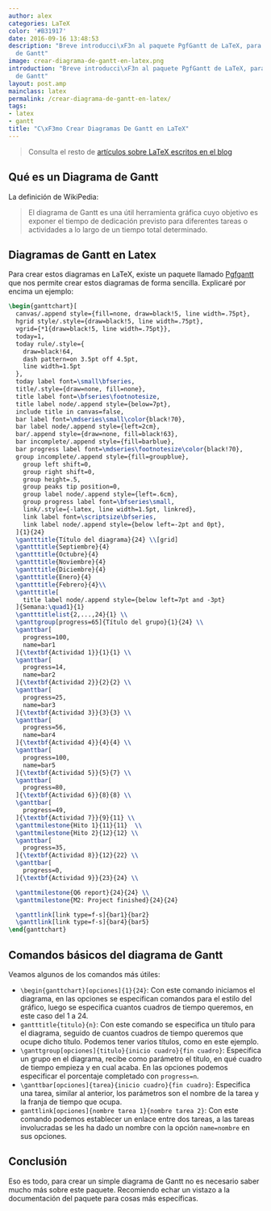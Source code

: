 ```yaml
---
author: alex
categories: LaTeX
color: '#B31917'
date: 2016-09-16 13:48:53
description: "Breve introducci\xF3n al paquete PgfGantt de LaTeX, para crear diagramas
  de Gantt"
image: crear-diagrama-de-gantt-en-latex.png
introduction: "Breve introducci\xF3n al paquete PgfGantt de LaTeX, para crear diagramas
  de Gantt"
layout: post.amp
mainclass: latex
permalink: /crear-diagrama-de-gantt-en-latex/
tags:
- latex
- gantt
title: "C\xF3mo Crear Diagramas De Gantt en LaTeX"
---
```


<figure>
  <amp-img on="tap:lightbox1" role="button" tabindex="0" layout="responsive" src="/img/crear-diagrama-de-gantt-en-latex.png" alt="{{ title }}" title="{{ title }}" width="800" height="335"></amp-img>
</figure>

> Consulta el resto de [artículos sobre LaTeX escritos en el blog](/category/latex "Artículos sobre LaTeX")



## Qué es un Diagrama de Gantt

La definición de WikiPedia:

> El diagrama de Gantt es una útil herramienta gráfica cuyo objetivo es exponer el tiempo de dedicación previsto para diferentes tareas o actividades a lo largo de un tiempo total determinado.

<!--more--><!--ad-->

## Diagramas de Gantt en Latex

Para crear estos diagramas en LaTeX, existe un paquete llamado [Pgfgantt](http://bay.uchicago.edu/CTAN/graphics/pgf/contrib/pgfgantt/pgfgantt.pdf "Documentación de pgfgantt") que nos permite crear estos diagramas de forma sencilla. Explicaré por encima un ejemplo:

```latex
\begin{ganttchart}[
  canvas/.append style={fill=none, draw=black!5, line width=.75pt},
  hgrid style/.style={draw=black!5, line width=.75pt},
  vgrid={*1{draw=black!5, line width=.75pt}},
  today=1,
  today rule/.style={
    draw=black!64,
    dash pattern=on 3.5pt off 4.5pt,
    line width=1.5pt
  },
  today label font=\small\bfseries,
  title/.style={draw=none, fill=none},
  title label font=\bfseries\footnotesize,
  title label node/.append style={below=7pt},
  include title in canvas=false,
  bar label font=\mdseries\small\color{black!70},
  bar label node/.append style={left=2cm},
  bar/.append style={draw=none, fill=black!63},
  bar incomplete/.append style={fill=barblue},
  bar progress label font=\mdseries\footnotesize\color{black!70},
  group incomplete/.append style={fill=groupblue},
    group left shift=0,
    group right shift=0,
    group height=.5,
    group peaks tip position=0,
    group label node/.append style={left=.6cm},
    group progress label font=\bfseries\small,
    link/.style={-latex, line width=1.5pt, linkred},
    link label font=\scriptsize\bfseries,
    link label node/.append style={below left=-2pt and 0pt},
  ]{1}{24}
  \gantttitle{Título del diagrama}{24} \\[grid]
  \gantttitle{Septiembre}{4}
  \gantttitle{Octubre}{4}
  \gantttitle{Noviembre}{4}
  \gantttitle{Diciembre}{4}
  \gantttitle{Enero}{4}
  \gantttitle{Febrero}{4}\\
  \gantttitle[
    title label node/.append style={below left=7pt and -3pt}
  ]{Semana:\quad1}{1}
  \gantttitlelist{2,...,24}{1} \\
  \ganttgroup[progress=65]{Título del grupo}{1}{24} \\
  \ganttbar[
    progress=100,
    name=bar1
  ]{\textbf{Actividad 1}}{1}{1} \\
  \ganttbar[
    progress=14,
    name=bar2
  ]{\textbf{Actividad 2}}{2}{2} \\
  \ganttbar[
    progress=25,
    name=bar3
  ]{\textbf{Actividad 3}}{3}{3} \\
  \ganttbar[
    progress=56,
    name=bar4
  ]{\textbf{Actividad 4}}{4}{4} \\
  \ganttbar[
    progress=100,
    name=bar5
  ]{\textbf{Actividad 5}}{5}{7} \\
  \ganttbar[
    progress=80,
  ]{\textbf{Actividad 6}}{8}{8} \\
  \ganttbar[
    progress=49,
  ]{\textbf{Actividad 7}}{9}{11} \\
  \ganttmilestone{Hito 1}{11}{11}  \\
  \ganttmilestone{Hito 2}{12}{12} \\
  \ganttbar[
    progress=35,
  ]{\textbf{Actividad 8}}{12}{22} \\
  \ganttbar[
    progress=0,
  ]{\textbf{Actividad 9}}{23}{24} \\

  \ganttmilestone{Q6 report}{24}{24} \\
  \ganttmilestone{M2: Project finished}{24}{24}

  \ganttlink[link type=f-s]{bar1}{bar2}
  \ganttlink[link type=f-s]{bar4}{bar5}
\end{ganttchart}
```

## Comandos básicos del diagrama de Gantt

Veamos algunos de los comandos más útiles:

- `\begin{ganttchart}[opciones]{1}{24}`: Con este comando iniciamos el diagrama, en las opciones se especifican comandos para el estilo del gráfico, luego se especifica cuantos cuadros de tiempo queremos, en este caso del 1 a 24.
- `gantttitle{titulo}{n}`: Con este comando se especifica un título para el diagrama, seguido de cuantos cuadros de tiempo queremos que ocupe dicho título. Podemos tener varios títulos, como en este ejemplo.
- `\ganttgroup[opciones]{titulo}{inicio cuadro}{fin cuadro}`: Especifica un grupo en el diagrama, recibe como parámetro el título, en qué cuadro de tiempo empieza y en cual acaba. En las opciones podemos especificar el porcentaje completado con `progress=n`.
- `\ganttbar[opciones]{tarea}{inicio cuadro}{fin cuadro}`: Especifica una tarea, similar al anterior, los parámetros son el nombre de la tarea y la franja de tiempo que ocupa.
- `ganttlink[opciones]{nombre tarea 1}{nombre tarea 2}`: Con este comando podemos establecer un enlace entre dos tareas, a las tareas involucradas se les ha dado un nombre con la opción `name=nombre` en sus opciones.

## Conclusión

Eso es todo, para crear un simple diagrama de Gantt no es necesario saber mucho más sobre este paquete. Recomiendo echar un vistazo a la documentación del paquete para cosas más específicas.
